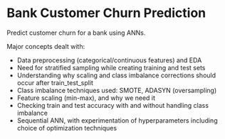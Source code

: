 # Bank Customer Churn Prediction
Predict customer churn for a bank using ANNs.

Major concepts dealt with:
- Data preprocessing (categorical/continuous features) and EDA
- Need for stratified sampling while creating training and test sets
- Understanding why scaling and class imbalance corrections should occur after train_test_split
- Class imbalance techniques used: SMOTE, ADASYN (oversampling)
- Feature scaling (min-max), and why we need it
- Checking train and test accuracy with and without handling class imbalance
- Sequential ANN, with experimentation of hyperparameters including choice of optimization techniques





